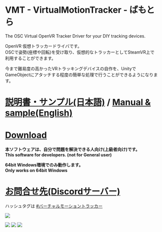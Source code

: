 # VMT - VirtualMotionTracker - ばもとら
The OSC Virtual OpenVR Tracker Driver for your DIY tracking devices.

OpenVR 仮想トラッカードライバです。  
OSCで姿勢(座標や回転)を受け取り、仮想的なトラッカーとしてSteamVR上で利用することができます。  
  
今まで難易度の高かったVRトラッキングデバイスの自作を、UnityでGameObjectにアタッチする程度の簡単な処理で行うことができるようになります。  

# [説明書・サンプル(日本語)](doc/note.md) / [Manual & sample(English)](doc/note_en.md)
# [Download](https://github.com/gpsnmeajp/VirtualMotionTracker/releases)  
**本ソフトウェアは、自分で問題を解決できる人向け(上級者向け)です。**  
**This software for developers. (not for General user)**  
  
**64bit Windows環境でのみ動作します。**  
**Only works on 64bit Windows**  

# [お問合せ先(Discordサーバー)](https://discord.gg/nGapSR7)
ハッシュタグは [#バーチャルモーショントラッカー](https://twitter.com/search?q=%23%E3%83%90%E3%83%BC%E3%83%81%E3%83%A3%E3%83%AB%E3%83%A2%E3%83%BC%E3%82%B7%E3%83%A7%E3%83%B3%E3%83%88%E3%83%A9%E3%83%83%E3%82%AB%E3%83%BC)

<img src="https://github.com/gpsnmeajp/VirtualMotionTracker/blob/master/doc/VMTlogo.png?raw=true"></img>

<img src="https://github.com/gpsnmeajp/VirtualMotionTracker/blob/master/doc/Architecture.png?raw=true"></img>
<img src="https://github.com/gpsnmeajp/VirtualMotionTracker/blob/master/doc/screen2A.png?raw=true"></img>
<img src="https://github.com/gpsnmeajp/VirtualMotionTracker/blob/master/doc/screen3.png?raw=true"></img>

